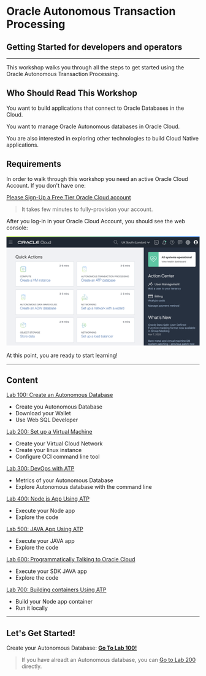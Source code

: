# Oracle Autonomous Transaction Processing

## Getting Started for developers and operators

---

This workshop walks you through all the steps to get started using the Oracle Autonomous Transaction Processing.

## Who Should Read This Workshop

You want to build applications that connect to Oracle Databases in the Cloud.

You want to manage Oracle Autonomous databases in Oracle Cloud.

You are also interested in exploring other technologies to build Cloud Native applications.

## Requirements

In order to walk through this workshop you need an active Oracle Cloud Account. If you don't have one:

[Please Sign-Up a Free Tier Oracle Cloud account](http://bit.ly/34TzwGf)

> It takes few minutes to fully-provision your account.

After you log-in in your Oracle Cloud Account, you should see the web console:

![Oracle Cloud Web Console](./images/webconsole.png)

At this point, you are ready to start learning!

---

## Content

[Lab 100: Create an Autonomous Database](lab100/README.md)

- Create you Autonomous Database
- Download your Wallet
- Use Web SQL Developer

[Lab 200: Set up a Virtual Machine](lab200/README.md)

- Create your Virtual Cloud Network
- Create your linux instance
- Configure OCI command line tool

[Lab 300: DevOps with ATP](lab300/README.md)

- Metrics of your Autonomous Database
- Explore Autonomous database with the command line

[Lab 400: Node.js App Using ATP](lab400/README.md)

- Execute your Node app
- Explore the code

[Lab 500: JAVA App Using ATP](lab500/README.md)

- Execute your JAVA app
- Explore the code

[Lab 600: Programmatically Talking to Oracle Cloud](lab600/README.md)

- Execute your SDK JAVA app
- Explore the code

[Lab 700: Building containers Using ATP](lab700/README.md)

- Build your Node app container
- Run it locally

---

## Let's Get Started!

Create your Autonomous Database: [**Go To Lab 100!**](./lab100/README.md)

> If you have alreadt an Autonomous database, you can [Go to Lab 200](./lab200/README.md) directly.
